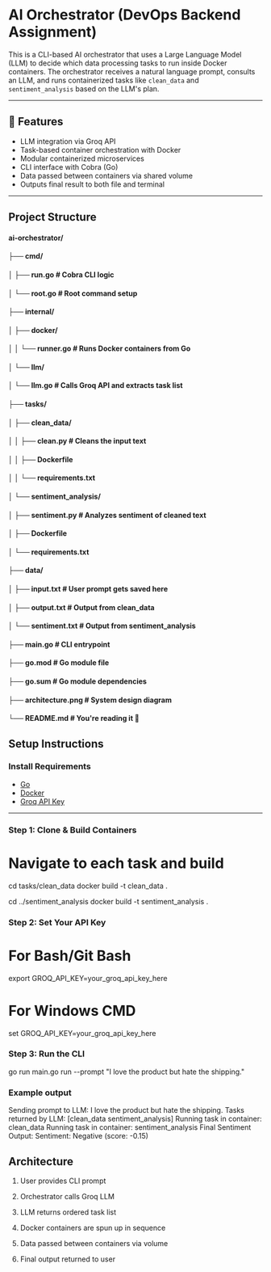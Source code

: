 #  AI Orchestrator (DevOps Backend Assignment)

This is a CLI-based AI orchestrator that uses a Large Language Model (LLM) to decide which data processing tasks to run inside Docker containers. The orchestrator receives a natural language prompt, consults an LLM, and runs containerized tasks like `clean_data` and `sentiment_analysis` based on the LLM's plan.

---

## 🚀 Features

-  LLM integration via Groq API
-  Task-based container orchestration with Docker
-  Modular containerized microservices
-  CLI interface with Cobra (Go)
-  Data passed between containers via shared volume
-  Outputs final result to both file and terminal

---

##  Project Structure

#### ai-orchestrator/
#### ├── cmd/
#### │   ├── run.go                    # Cobra CLI logic
#### │   └── root.go                   # Root command setup
#### ├── internal/
#### │   ├── docker/
#### │   │   └── runner.go             # Runs Docker containers from Go
#### │   └── llm/
#### │       └── llm.go                # Calls Groq API and extracts task list
#### ├── tasks/
#### │   ├── clean_data/
#### │   │   ├── clean.py              # Cleans the input text
#### │   │   ├── Dockerfile
#### │   │   └── requirements.txt
#### │   └── sentiment_analysis/
#### │       ├── sentiment.py          # Analyzes sentiment of cleaned text
#### │       ├── Dockerfile
#### │       └── requirements.txt
#### ├── data/
#### │   ├── input.txt                 # User prompt gets saved here
#### │   ├── output.txt                # Output from clean_data
#### │   └── sentiment.txt             # Output from sentiment_analysis
#### ├── main.go                       # CLI entrypoint
#### ├── go.mod                        # Go module file
#### ├── go.sum                        # Go module dependencies
#### ├── architecture.png              # System design diagram
#### └── README.md                     # You're reading it 🎉


##  Setup Instructions

###  Install Requirements

- [Go](https://go.dev/doc/install)
- [Docker](https://www.docker.com/products/docker-desktop)
- [Groq API Key](https://console.groq.com)

---

###  Step 1: Clone & Build Containers

# Navigate to each task and build
cd tasks/clean_data
docker build -t clean_data .

cd ../sentiment_analysis
docker build -t sentiment_analysis .

###  Step 2: Set Your API Key

# For Bash/Git Bash
export GROQ_API_KEY=your_groq_api_key_here

# For Windows CMD
set GROQ_API_KEY=your_groq_api_key_here

### Step 3: Run the CLI

go run main.go run --prompt "I love the product but hate the shipping."

### Example output

Sending prompt to LLM: I love the product but hate the shipping.
Tasks returned by LLM: [clean_data sentiment_analysis]
Running task in container: clean_data
Running task in container: sentiment_analysis
Final Sentiment Output:
Sentiment: Negative (score: -0.15)

## Architecture

1. User provides CLI prompt

2. Orchestrator calls Groq LLM

3. LLM returns ordered task list

4. Docker containers are spun up in sequence

5. Data passed between containers via volume

6. Final output returned to user